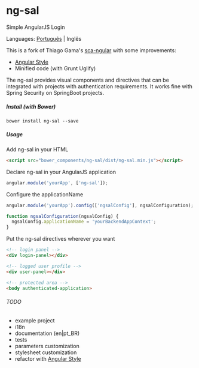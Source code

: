 # ng-sal
Simple AngularJS Login

Languages: [Português](README.md) | Inglês

This is a fork of Thiago Gama's [sca-ngular](https://github.com/tagama/sca-ngular) with some improvements:

- [Angular Style](https://github.com/johnpapa/angular-styleguide)
- Minified code (with Grunt Uglify)

The ng-sal provides visual components and directives that can be integrated with projects with authentication requirements.
It works fine with Spring Security on SpringBoot projects.

##### Install (with Bower)
```
bower install ng-sal --save
```

##### Usage
Add ng-sal in your HTML
```html
<script src="bower_components/ng-sal/dist/ng-sal.min.js"></script>
```

Declare ng-sal in your AngularJS application
```javascript
angular.module('yourApp', ['ng-sal']);
```

Configure the applicationName
```javascript
angular.module('yourApp').config(['ngsalConfig'], ngsalConfiguration);

function ngsalConfiguration(ngsalConfig) {
  ngsalConfig.applicationName = 'yourBackendAppContext';
}
```

Put the ng-sal directives wherever you want
```html
<!-- login panel -->
<div login-panel></div>

<!-- logged user profile -->
<div user-panel></div>

<!-- protected area -->
<body authenticated-application>
```
###### TODO
- example project
- i18n
- documentation (en|pt_BR)
- tests
- parameters customization
- stylesheet customization
- refactor with [Angular Style](https://github.com/johnpapa/angular-styleguide)
